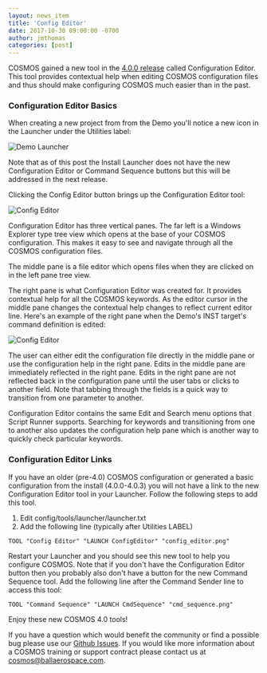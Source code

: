 ```yaml
---
layout: news_item
title: 'Config Editor'
date: 2017-10-30 09:00:00 -0700
author: jmthomas
categories: [post]
---
```

COSMOS gained a new tool in the [4.0.0 release]({{site.baseurl}}/news/2017/08/04/cosmos-4-0-0-released/) called Configuration Editor. This tool provides contextual help when editing COSMOS configuration files and thus should make configuring COSMOS much easier than in the past.

### Configuration Editor Basics

When creating a new project from from the Demo you'll notice a new icon in the Launcher under the Utilities label:

![Demo Launcher]({{site.baseurl}}/img/2017_10_30_demo_launcher.png)

Note that as of this post the Install Launcher does not have the new Configuration Editor or Command Sequence buttons but this will be addressed in the next release.

Clicking the Config Editor button brings up the Configuration Editor tool:

![Config Editor]({{site.baseurl}}/img/2017_10_30_config_editor.png)

Configuration Editor has three vertical panes. The far left is a Windows Explorer type tree view which opens at the base of your COSMOS configuration. This makes it easy to see and navigate through all the COSMOS configuration files.

The middle pane is a file editor which opens files when they are clicked on in the left pane tree view.

The right pane is what Configuration Editor was created for. It provides contextual help for all the COSMOS keywords. As the editor cursor in the middle pane changes the contextual help changes to reflect current editor line. Here's an example of the right pane when the Demo's INST target's command definition is edited:

![Config Editor]({{site.baseurl}}/img/2017_10_30_inst_cmds.png)

The user can either edit the configuration file directly in the middle pane or use the configuration help in the right pane. Edits in the middle pane are immediately reflected in the right pane. Edits in the right pane are not reflected back in the configuration pane until the user tabs or clicks to another field. Note that tabbing through the fields is a quick way to transition from one parameter to another.

Configuration Editor contains the same Edit and Search menu options that Script Runner supports. Searching for keywords and transitioning from one to another also updates the configuration help pane which is another way to quickly check particular keywords.

### Configuration Editor Links

If you have an older (pre-4.0) COSMOS configuration or generated a basic configuration from the install (4.0.0-4.0.3) you will not have a link to the new Configuration Editor tool in your Launcher. Follow the following steps to add this tool.

1. Edit config/tools/launcher/launcher.txt
2. Add the following line (typically after Utilities LABEL)
```
TOOL "Config Editor" "LAUNCH ConfigEditor" "config_editor.png"
```

Restart your Launcher and you should see this new tool to help you configure COSMOS. Note that if you don't have the Configuration Editor button then you probably also don't have a button for the new Command Sequence tool. Add the following line after the Command Sender line to access this tool:
```
TOOL "Command Sequence" "LAUNCH CmdSequence" "cmd_sequence.png"
```

Enjoy these new COSMOS 4.0 tools!

If you have a question which would benefit the community or find a possible bug please use our [Github Issues](https://github.com/BallAerospace/COSMOS/issues). If you would like more information about a COSMOS training or support contract please contact us at <cosmos@ballaerospace.com>.
